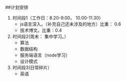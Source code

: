 ##计划安排
1. 时间段1（工作日：8.20-9.00， 10.00-11.30）
	* js语言深入。（补充自己还未涉及的地方）比重： 0.6
	* 技术博文。比重：0.4
2. 时间段2(周末： 集中学习。）
	* 算法
	* 数据结构
	* 服务端语言（node学习）
	* 设计模式
3. 时间段3(日常碎片）
	* 英语

